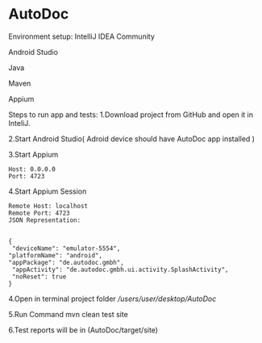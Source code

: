 # AutoDoc

Environment setup:
IntelliJ IDEA Community

Android Studio

Java

Maven

Appium

Steps to run app and tests:
1.Download project from GitHub and open it in InteliJ.

2.Start Android Studio( Adroid device should have AutoDoc app installed )

3.Start Appium

    Host: 0.0.0.0
    Port: 4723
   

4.Start Appium Session

    Remote Host: localhost
    Remote Port: 4723
    JSON Representation:
    
   
    {
     "deviceName": "emulator-5554",
    "platformName": "android",
    "appPackage": "de.autodoc.gmbh",
     "appActivity": "de.autodoc.gmbh.ui.activity.SplashActivity",
     "noReset": true
    }

4.Open in terminal project folder */users/user/desktop/AutoDoc*

5.Run Command  mvn clean test site

6.Test reports will be in (AutoDoc/target/site)
